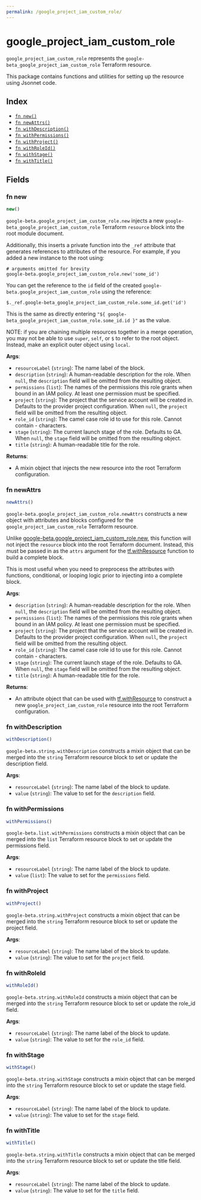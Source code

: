 ```yaml
---
permalink: /google_project_iam_custom_role/
---
```


# google_project_iam_custom_role

`google_project_iam_custom_role` represents the `google-beta_google_project_iam_custom_role` Terraform resource.



This package contains functions and utilities for setting up the resource using Jsonnet code.


## Index

* [`fn new()`](#fn-new)
* [`fn newAttrs()`](#fn-newattrs)
* [`fn withDescription()`](#fn-withdescription)
* [`fn withPermissions()`](#fn-withpermissions)
* [`fn withProject()`](#fn-withproject)
* [`fn withRoleId()`](#fn-withroleid)
* [`fn withStage()`](#fn-withstage)
* [`fn withTitle()`](#fn-withtitle)

## Fields

### fn new

```ts
new()
```


`google-beta.google_project_iam_custom_role.new` injects a new `google-beta_google_project_iam_custom_role` Terraform `resource`
block into the root module document.

Additionally, this inserts a private function into the `_ref` attribute that generates references to attributes of the
resource. For example, if you added a new instance to the root using:

    # arguments omitted for brevity
    google-beta.google_project_iam_custom_role.new('some_id')

You can get the reference to the `id` field of the created `google-beta.google_project_iam_custom_role` using the reference:

    $._ref.google-beta_google_project_iam_custom_role.some_id.get('id')

This is the same as directly entering `"${ google-beta_google_project_iam_custom_role.some_id.id }"` as the value.

NOTE: if you are chaining multiple resources together in a merge operation, you may not be able to use `super`, `self`,
or `$` to refer to the root object. Instead, make an explicit outer object using `local`.

**Args**:
  - `resourceLabel` (`string`): The name label of the block.
  - `description` (`string`): A human-readable description for the role. When `null`, the `description` field will be omitted from the resulting object.
  - `permissions` (`list`): The names of the permissions this role grants when bound in an IAM policy. At least one permission must be specified.
  - `project` (`string`): The project that the service account will be created in. Defaults to the provider project configuration. When `null`, the `project` field will be omitted from the resulting object.
  - `role_id` (`string`): The camel case role id to use for this role. Cannot contain - characters.
  - `stage` (`string`): The current launch stage of the role. Defaults to GA. When `null`, the `stage` field will be omitted from the resulting object.
  - `title` (`string`): A human-readable title for the role.

**Returns**:
- A mixin object that injects the new resource into the root Terraform configuration.


### fn newAttrs

```ts
newAttrs()
```


`google-beta.google_project_iam_custom_role.newAttrs` constructs a new object with attributes and blocks configured for the `google_project_iam_custom_role`
Terraform resource.

Unlike [google-beta.google_project_iam_custom_role.new](#fn-googleprojectiamcustomrolenew), this function will not inject the `resource`
block into the root Terraform document. Instead, this must be passed in as the `attrs` argument for the
[tf.withResource](https://github.com/tf-libsonnet/core/tree/main/docs#fn-withresource) function to build a complete block.

This is most useful when you need to preprocess the attributes with functions, conditional, or looping logic prior to
injecting into a complete block.

**Args**:
  - `description` (`string`): A human-readable description for the role. When `null`, the `description` field will be omitted from the resulting object.
  - `permissions` (`list`): The names of the permissions this role grants when bound in an IAM policy. At least one permission must be specified.
  - `project` (`string`): The project that the service account will be created in. Defaults to the provider project configuration. When `null`, the `project` field will be omitted from the resulting object.
  - `role_id` (`string`): The camel case role id to use for this role. Cannot contain - characters.
  - `stage` (`string`): The current launch stage of the role. Defaults to GA. When `null`, the `stage` field will be omitted from the resulting object.
  - `title` (`string`): A human-readable title for the role.

**Returns**:
  - An attribute object that can be used with [tf.withResource](https://github.com/tf-libsonnet/core/tree/main/docs#fn-withresource) to construct a new `google_project_iam_custom_role` resource into the root Terraform configuration.


### fn withDescription

```ts
withDescription()
```

`google-beta.string.withDescription` constructs a mixin object that can be merged into the `string`
Terraform resource block to set or update the description field.



**Args**:
  - `resourceLabel` (`string`): The name label of the block to update.
  - `value` (`string`): The value to set for the `description` field.


### fn withPermissions

```ts
withPermissions()
```

`google-beta.list.withPermissions` constructs a mixin object that can be merged into the `list`
Terraform resource block to set or update the permissions field.



**Args**:
  - `resourceLabel` (`string`): The name label of the block to update.
  - `value` (`list`): The value to set for the `permissions` field.


### fn withProject

```ts
withProject()
```

`google-beta.string.withProject` constructs a mixin object that can be merged into the `string`
Terraform resource block to set or update the project field.



**Args**:
  - `resourceLabel` (`string`): The name label of the block to update.
  - `value` (`string`): The value to set for the `project` field.


### fn withRoleId

```ts
withRoleId()
```

`google-beta.string.withRoleId` constructs a mixin object that can be merged into the `string`
Terraform resource block to set or update the role_id field.



**Args**:
  - `resourceLabel` (`string`): The name label of the block to update.
  - `value` (`string`): The value to set for the `role_id` field.


### fn withStage

```ts
withStage()
```

`google-beta.string.withStage` constructs a mixin object that can be merged into the `string`
Terraform resource block to set or update the stage field.



**Args**:
  - `resourceLabel` (`string`): The name label of the block to update.
  - `value` (`string`): The value to set for the `stage` field.


### fn withTitle

```ts
withTitle()
```

`google-beta.string.withTitle` constructs a mixin object that can be merged into the `string`
Terraform resource block to set or update the title field.



**Args**:
  - `resourceLabel` (`string`): The name label of the block to update.
  - `value` (`string`): The value to set for the `title` field.
